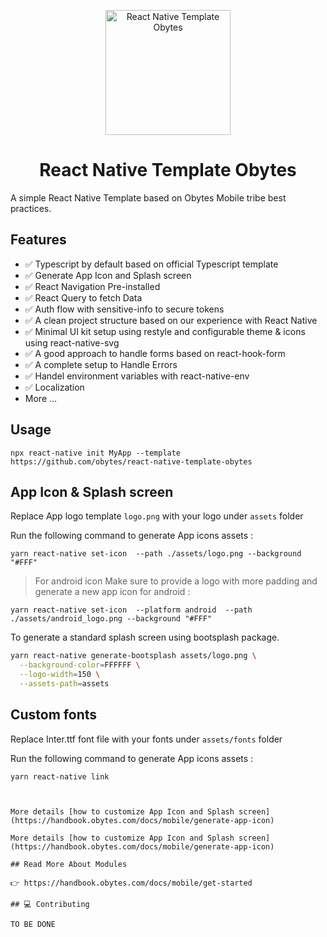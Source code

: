 <p align="center">
    <img alt="React Native Template Obytes" src="https://user-images.githubusercontent.com/11137944/93101697-808bc580-f6a2-11ea-8ce3-482be6ca456a.png" width="200" />

</p>
<h1 align="center">
  React Native Template Obytes
</h1>

A simple React Native Template based on Obytes Mobile tribe best practices.

## Features

- ✅ Typescript by default based on official Typescript template
- ✅ Generate App Icon and Splash screen
- ✅ React Navigation Pre-installed
- ✅ React Query to fetch Data
- ✅ Auth flow with sensitive-info to secure tokens
- ✅ A clean project structure based on our experience with React Native
- ✅ Minimal UI kit setup using restyle and configurable theme & icons using react-native-svg
- ✅ A good approach to handle forms based on react-hook-form
- ✅ A complete setup to Handle Errors
- ✅ Handel environment variables with react-native-env
- ✅ Localization
- More ...

## Usage

```
npx react-native init MyApp --template https://github.com/obytes/react-native-template-obytes
```

## App Icon & Splash screen

Replace App logo template `logo.png` with your logo under `assets` folder

Run the following command to generate App icons assets :

```
yarn react-native set-icon  --path ./assets/logo.png --background "#FFF"

```

> For android icon Make sure to provide a logo with more padding and generate a new app icon for android :

```
yarn react-native set-icon  --platform android  --path ./assets/android_logo.png --background "#FFF"

```

To generate a standard splash screen using bootsplash package.

```sh
yarn react-native generate-bootsplash assets/logo.png \
  --background-color=FFFFFF \
  --logo-width=150 \
  --assets-path=assets
```

## Custom fonts

Replace Inter.ttf font file with your fonts under `assets/fonts` folder

Run the following command to generate App icons assets :

```
yarn react-native link



More details [how to customize App Icon and Splash screen](https://handbook.obytes.com/docs/mobile/generate-app-icon)

More details [how to customize App Icon and Splash screen](https://handbook.obytes.com/docs/mobile/generate-app-icon)

## Read More About Modules

👉 https://handbook.obytes.com/docs/mobile/get-started

## 💻 Contributing

TO BE DONE
```
